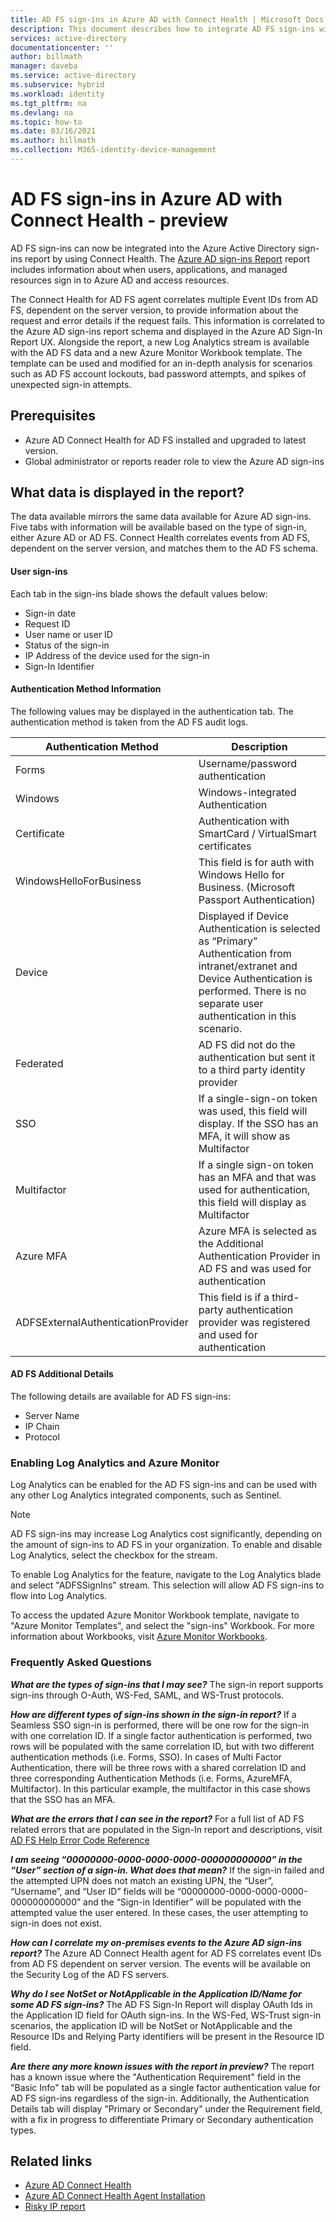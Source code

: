 ```yaml
---
title: AD FS sign-ins in Azure AD with Connect Health | Microsoft Docs
description: This document describes how to integrate AD FS sign-ins with the Azure AD Connect Health sign-ins report.
services: active-directory
documentationcenter: ''
author: billmath
manager: daveba
ms.service: active-directory
ms.subservice: hybrid
ms.workload: identity
ms.tgt_pltfrm: na
ms.devlang: na
ms.topic: how-to
ms.date: 03/16/2021
ms.author: billmath
ms.collection: M365-identity-device-management
---
```


# AD FS sign-ins in Azure AD with Connect Health - preview

AD FS sign-ins can now be integrated into the Azure Active Directory sign-ins report by using Connect Health. The [Azure AD sign-ins Report](https://docs.microsoft.com/azure/active-directory/reports-monitoring/concept-all-sign-ins#:~:text=Interactive%20user%20sign-ins%20are%20sign-ins%20where%20a%20user,to%20Azure%20AD%20or%20to%20a%20helper%20app.) report includes information about when users, applications, and managed resources sign in to Azure AD and access resources. 

The Connect Health for AD FS agent correlates multiple Event IDs from AD FS, dependent on the server version, to provide information about the request and error details if the request fails. This information is correlated to the Azure AD sign-ins report schema and displayed in the Azure AD Sign-In Report UX. Alongside the report, a new Log Analytics stream is available with the AD FS data and a new Azure Monitor Workbook template. The template can be used and modified for an in-depth analysis for scenarios such as AD FS account lockouts, bad password attempts, and spikes of unexpected sign-in attempts.

## Prerequisites
* Azure AD Connect Health for AD FS installed and upgraded to latest version.
* Global administrator or reports reader role to view the Azure AD sign-ins

## What data is displayed in the report?
The data available mirrors the same data available for Azure AD sign-ins. Five tabs with information will be available based on the type of sign-in, either Azure AD or AD FS. Connect Health correlates events from AD FS, dependent on the server version, and matches them to the AD FS schema. 



#### User sign-ins 
Each tab in the sign-ins blade shows the default values below:
* Sign-in date
* Request ID
* User name or user ID
* Status of the sign-in
* IP Address of the device used for the sign-in
* Sign-In Identifier

#### Authentication Method Information
The following values may be displayed in the authentication tab. The authentication method is taken from the AD FS audit logs.

|Authentication Method|Description|
|-----|-----|
|Forms|Username/password authentication|
|Windows|Windows-integrated Authentication|
|Certificate|Authentication with SmartCard / VirtualSmart certificates|
|WindowsHelloForBusiness|This field is for auth with Windows Hello for Business. (Microsoft Passport Authentication)|
|Device | Displayed if Device Authentication is selected as “Primary” Authentication from intranet/extranet and Device Authentication is performed.  There is no separate user authentication in this scenario.| 
|Federated|AD FS did not do the authentication but sent it to a third party identity provider|
|SSO |If a single-sign-on token was used, this field will display. If the SSO has an MFA, it will show as Multifactor|
|Multifactor|If a single sign-on token has an MFA and that was used for authentication, this field will display as Multifactor|
|Azure MFA|Azure MFA is selected as the Additional Authentication Provider in AD FS and was used for authentication|
|ADFSExternalAuthenticationProvider|This field is if a third-party authentication provider was registered and used for authentication|


#### AD FS Additional Details
The following details are available for AD FS sign-ins:
* Server Name
* IP Chain
* Protocol

### Enabling Log Analytics and Azure Monitor
Log Analytics can be enabled for the AD FS sign-ins and can be used with any other Log Analytics integrated components, such as Sentinel.

> [!NOTE] 
> AD FS sign-ins may increase Log Analytics cost significantly, depending on the amount of sign-ins to AD FS in  your organization. To enable and disable Log Analytics, select the checkbox for the stream.

To enable Log Analytics for the feature, navigate to the Log Analytics blade and select "ADFSSignIns" stream. This selection will allow AD FS sign-ins to flow into Log Analytics.

To access the updated Azure Monitor Workbook template, navigate to "Azure Monitor Templates", and select the "sign-ins" Workbook.
For more information about Workbooks, visit [Azure Monitor Workbooks](https://aka.ms/adfssigninspreview).




### Frequently Asked Questions
***What are the types of sign-ins that I may see?***
The sign-in report supports sign-ins through O-Auth, WS-Fed, SAML, and WS-Trust protocols. 

***How are different types of sign-ins shown in the sign-in report?***
If a Seamless SSO sign-in is performed, there will be one row for the sign-in with one correlation ID.
If a single factor authentication is performed, two rows will be populated with the same correlation ID, but with two different authentication methods (i.e. Forms, SSO).
In cases of Multi Factor Authentication, there will be three rows with a shared correlation ID and three corresponding Authentication Methods (i.e. Forms, AzureMFA, Multifactor). In this particular example, the multifactor in this case shows that the SSO has an MFA.

***What are the errors that I can see in the report?***
For a full list of AD FS related errors that are populated in the Sign-In report and descriptions, visit [AD FS Help Error Code Reference](https://adfshelp.microsoft.com/References/ConnectHealthErrorCodeReference)

***I am seeing “00000000-0000-0000-0000-000000000000” in the “User” section of a sign-in. What does that 
mean?***
If the sign-in failed and the attempted UPN does not match an existing UPN, the “User”, “Username”, and “User ID” 
fields will be “00000000-0000-0000-0000-000000000000” and the “Sign-in Identifier” will be populated with 
the attempted value the user entered. In these cases, the user attempting to sign-in does not exist.

***How can I correlate my on-premises events to the Azure AD sign-ins report?***
The Azure AD Connect Health agent for AD FS correlates event IDs from AD FS dependent on server version. The events will be available on the Security Log of the AD FS servers. 

***Why do I see NotSet or NotApplicable in the Application ID/Name for some AD FS sign-ins?***
The AD FS Sign-In Report will display OAuth Ids in the Application ID field for OAuth sign-ins. In the WS-Fed, WS-Trust sign-in scenarios, the application ID will be NotSet or NotApplicable and the Resource IDs and Relying Party identifiers will be present in the Resource ID field.

***Are there any more known issues with the report in preview?***
The report has a known issue where the "Authentication Requirement" field in the "Basic Info" tab will be populated as a single factor authentication value for AD FS sign-ins regardless of the sign-in. Additionally, the Authentication Details tab will display "Primary or Secondary" under the Requirement field, with a fix in progress to differentiate Primary or Secondary authentication types.


## Related links
* [Azure AD Connect Health](./whatis-azure-ad-connect.md)
* [Azure AD Connect Health Agent Installation](how-to-connect-health-agent-install.md)
* [Risky IP report](how-to-connect-health-adfs-risky-ip.md)





